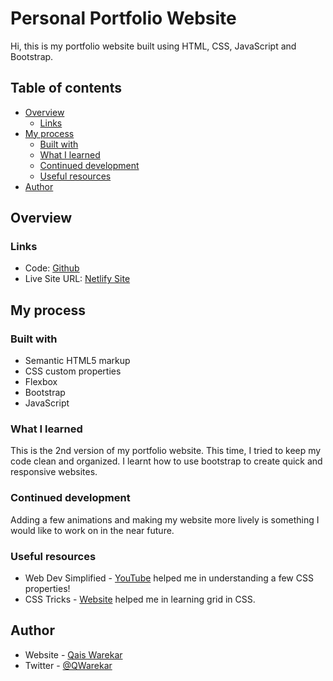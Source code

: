 # Personal Portfolio Website

Hi, this is my portfolio website built using HTML, CSS, JavaScript and Bootstrap.

## Table of contents

- [Overview](#overview)
  - [Links](#links)
- [My process](#my-process)
  - [Built with](#built-with)
  - [What I learned](#what-i-learned)
  - [Continued development](#continued-development)
  - [Useful resources](#useful-resources)
- [Author](#author)

## Overview

### Links

- Code: [Github](https://github.com/wqais/wqais-portfolio)
- Live Site URL: [Netlify Site](https://wqaisportfolio.netlify.app/)
## My process

### Built with

- Semantic HTML5 markup
- CSS custom properties
- Flexbox
- Bootstrap
- JavaScript

### What I learned

This is the 2nd version of my portfolio website. This time, I tried to keep my code clean and organized. I learnt how to use bootstrap to create quick and responsive websites.

### Continued development

Adding a few animations and making my website more lively is something I would like to work on in the near future.

### Useful resources

- Web Dev Simplified - [YouTube](https://wqaisportfolio.netlify.app) helped me in understanding a few CSS properties!
- CSS Tricks - [Website](https://css-tricks.com/) helped me in learning grid in CSS.

## Author

- Website - [Qais Warekar](https://wqaisportfolio.netlify.app)
- Twitter - [@QWarekar](https://mobile.twitter.com/QWarekar)


